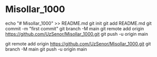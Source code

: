 # Misollar_1000
echo "# Misollar_1000" >> README.md
git init
git add README.md
git commit -m "first commit"
git branch -M main
git remote add origin https://github.com/UzSenor/Misollar_1000.git
git push -u origin main

git remote add origin https://github.com/UzSenor/Misollar_1000.git
git branch -M main
git push -u origin main
